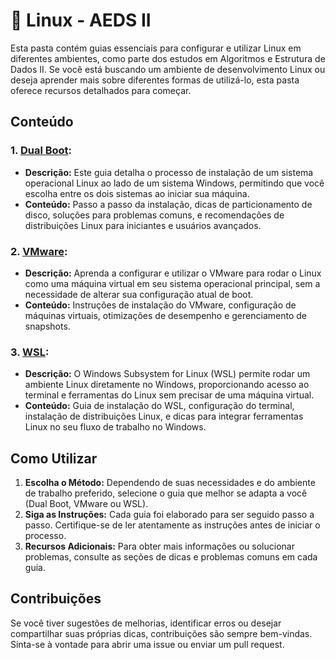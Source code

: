 # 🐧 Linux - AEDS II

Esta pasta contém guias essenciais para configurar e utilizar Linux em diferentes ambientes, como parte dos estudos em Algoritmos e Estrutura de Dados II. Se você está buscando um ambiente de desenvolvimento Linux ou deseja aprender mais sobre diferentes formas de utilizá-lo, esta pasta oferece recursos detalhados para começar.

## Conteúdo

### 1. **[Dual Boot](DualBoot):**
   - **Descrição:** Este guia detalha o processo de instalação de um sistema operacional Linux ao lado de um sistema Windows, permitindo que você escolha entre os dois sistemas ao iniciar sua máquina.
   - **Conteúdo:** Passo a passo da instalação, dicas de particionamento de disco, soluções para problemas comuns, e recomendações de distribuições Linux para iniciantes e usuários avançados.

### 2. **[VMware](VMware):**
   - **Descrição:** Aprenda a configurar e utilizar o VMware para rodar o Linux como uma máquina virtual em seu sistema operacional principal, sem a necessidade de alterar sua configuração atual de boot.
   - **Conteúdo:** Instruções de instalação do VMware, configuração de máquinas virtuais, otimizações de desempenho e gerenciamento de snapshots.

### 3. **[WSL](WSL):**
   - **Descrição:** O Windows Subsystem for Linux (WSL) permite rodar um ambiente Linux diretamente no Windows, proporcionando acesso ao terminal e ferramentas do Linux sem precisar de uma máquina virtual.
   - **Conteúdo:** Guia de instalação do WSL, configuração do terminal, instalação de distribuições Linux, e dicas para integrar ferramentas Linux no seu fluxo de trabalho no Windows.

## Como Utilizar

1. **Escolha o Método:** Dependendo de suas necessidades e do ambiente de trabalho preferido, selecione o guia que melhor se adapta a você (Dual Boot, VMware ou WSL).
2. **Siga as Instruções:** Cada guia foi elaborado para ser seguido passo a passo. Certifique-se de ler atentamente as instruções antes de iniciar o processo.
3. **Recursos Adicionais:** Para obter mais informações ou solucionar problemas, consulte as seções de dicas e problemas comuns em cada guia.

## Contribuições

Se você tiver sugestões de melhorias, identificar erros ou desejar compartilhar suas próprias dicas, contribuições são sempre bem-vindas. Sinta-se à vontade para abrir uma issue ou enviar um pull request.
